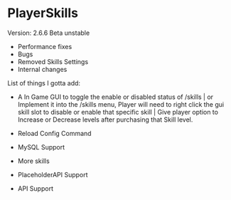# PlayerSkills

Version: 2.6.6 Beta unstable

- Performance fixes
- Bugs
- Removed Skills Settings
- Internal changes

  
List of things I gotta add:

- A In Game GUI to toggle the enable or disabled status of /skills | or Implement it into the /skills menu, Player will need to right click the gui skill slot to disable or enable that specific skill | Give player option to Increase or Decrease levels after purchasing that Skill level.

- Reload Config Command

- MySQL Support

- More skills

- PlaceholderAPI Support

- API Support
